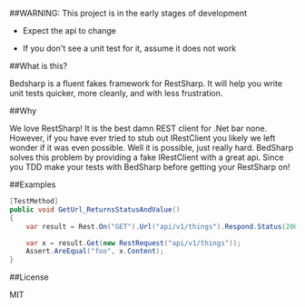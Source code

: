 ##WARNING: This project is in the early stages of development

  - Expect the api to change
  
  - If you don't see a unit test for it, assume it does not work
  
##What is this?
 
Bedsharp is a fluent fakes framework for RestSharp. It will help you
write unit tests quicker, more cleanly, and with less frustration.
 
##Why

We love RestSharp! It is the best damn REST client for .Net bar none.
However, if you have ever tried to stub out IRestClient you likely
we left wonder if it was even possible. Well it is possible, just
really hard. BedSharp solves this problem by providing a fake
IRestClient with a great api. Since you TDD make your tests with
BedSharp before getting your RestSharp on!

##Examples

```csharp
[TestMethod]
public void GetUrl_ReturnsStatusAndValue()
{
	var result = Rest.On("GET").Url("api/v1/things").Respond.Status(200).Content("foo");

	var x = result.Get(new RestRequest("api/v1/things"));
	Assert.AreEqual("foo", x.Content);
}
```

##License

MIT